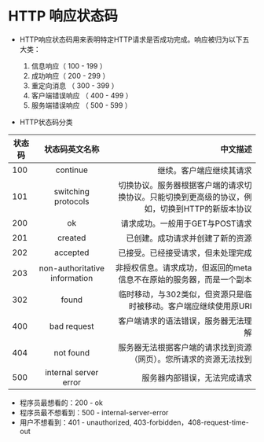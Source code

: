 # HTTP 响应状态码

* HTTP响应状态码用来表明特定HTTP请求是否成功完成。响应被归为以下五大类：
  
  1. 信息响应（ 100 - 199 ）
  2. 成功响应（ 200 - 299 ）
  3. 重定向消息 （ 300 - 399 ）
  4. 客户端错误响应 （ 400 - 499 ）
  5. 服务端错误响应 （ 500 - 599 ）

* HTTP状态码分类

| 状态码        | 状态码英文名称        | 中文描述                     |
| -------------|:-------------:      | -----:                      |
| 100          | continue            | 继续。客户端应继续其请求        |
| 101          | switching protocols | 切换协议。服务器根据客户端的请求切换协议。只能切换到更高级的协议，例如，切换到HTTP的新版本协议                                        |
| 200          | ok                  | 请求成功。一般用于GET与POST请求 |
| 201          | created             | 已创建。成功请求并创建了新的资源 |
| 202          | accepted            | 已接受。已经接受请求，但未处理完成 |
| 203          | non-authoritative information | 非授权信息。请求成功，但返回的meta信息不在原始的服务器，而是一个副本 |
| 302          | found               |临时移动，与302类似，但资源只是临时被移动。客户端应继续使用原URI |
| 400          | bad request         | 客户端请求的语法错误，服务器无法理解 |
| 404          | not found           | 服务器无法根据客户端的请求找到资源（网页）。您所请求的资源无法找到 |
| 500          | internal server error |服务器内部错误，无法完成请求|  

* 程序员最想看的：200 - ok
* 程序员最不想看到：500 - internal-server-error
* 用户不想看到：401 - unauthorized, 403-forbidden，408-request-time-out